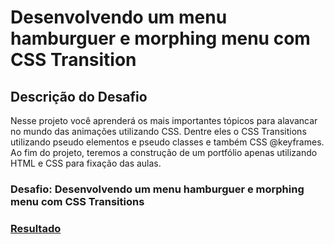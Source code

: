 # Desenvolvendo um menu hamburguer e morphing menu com CSS Transition

## Descrição do Desafio
Nesse projeto você aprenderá os mais importantes tópicos para alavancar no mundo das animações utilizando CSS. Dentre eles o CSS Transitions utilizando pseudo elementos e pseudo classes e também CSS @keyframes. Ao fim do projeto, teremos a construção de um portfólio apenas utilizando HTML e CSS para fixação das aulas.

### Desafio: Desenvolvendo um menu hamburguer e morphing menu com CSS Transitions

### [Resultado](https://livmorais.github.io/Desenvolvendo-um-menu-hamburguer-e-morphing-menu-com-CSS-Transition/)

